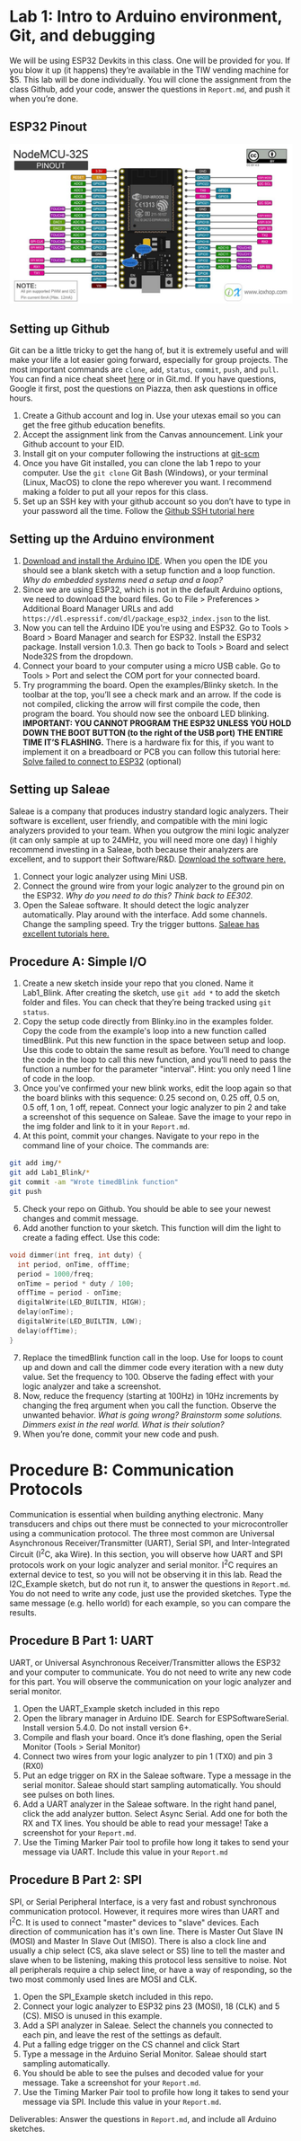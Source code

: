 # Lab 1: Intro to Arduino environment, Git, and debugging

We will be using ESP32 Devkits in this class. One will be provided for you. If you blow it up (it happens) they’re available in the TIW vending machine for $5. This lab will be done individually. You will clone the assignment from the class Github, add your code, answer the questions in  `Report.md`, and push it when you’re done.

## ESP32 Pinout
![ESP32 Pinout](img/ESP32Pinout.jpg)

## Setting up Github

Git can be a little tricky to get the hang of, but it is extremely useful and will make your life a lot easier going forward, especially for group projects. The most important commands are `clone`, `add`, `status`, `commit`, `push`, and `pull`. You can find a nice cheat sheet [here](https://education.github.com/git-cheat-sheet-education.pdf) or in Git.md. If you have questions, Google it first, post the questions on Piazza, then ask questions in office hours.

1. Create a Github account and log in. Use your utexas email so you can get the free github education benefits.
2. Accept the assignment link from the Canvas announcement. Link your Github account to your EID.
3. Install git on your computer following the instructions at [git-scm](https://git-scm.com/book/en/v2/Getting-Started-Installing-Git)
4. Once you have Git installed, you can clone the lab 1 repo to your computer. Use the `git clone` Git Bash (Windows), or your terminal (Linux, MacOS) to clone the repo wherever you want. I recommend making a folder to put all your repos for this class.
5. Set up an SSH key with your github account so you don’t have to type in your password all the time. Follow the [Github SSH tutorial here](https://help.github.com/articles/generating-a-new-ssh-key-and-adding-it-to-the-ssh-agent)

## Setting up the Arduino environment

1. [Download and install the Arduino IDE](https://www.arduino.cc/en/Main/Software). When you open the IDE you should see a blank sketch with a setup function and a loop function. _Why do embedded systems need a setup and a loop?_
2. Since we are using ESP32, which is not in the default Arduino options, we need to download the board files. Go to File > Preferences > Additional Board Manager URLs and add `https://dl.espressif.com/dl/package_esp32_index.json` to the list.
3. Now you can tell the Arduino IDE you’re using and ESP32. Go to Tools > Board > Board Manager and search for ESP32. Install the ESP32 package. Install version 1.0.3. Then go back to Tools > Board and select Node32S from the dropdown.
4. Connect your board to your computer using a micro USB cable. Go to Tools > Port and select the COM port for your connected board.
5. Try programming the board. Open the examples/Blinky sketch. In the toolbar at the top, you’ll see a check mark and an arrow. If the code is not compiled, clicking the arrow will first compile the code, then program the board. You should now see the onboard LED blinking. **IMPORTANT: YOU CANNOT PROGRAM THE ESP32 UNLESS YOU HOLD DOWN THE BOOT BUTTON (to the right of the USB port) THE ENTIRE TIME IT’S FLASHING.** There is a hardware fix for this, if you want to implement it on a breadboard or PCB you can follow this tutorial here: [Solve failed to connect to ESP32](https://randomnerdtutorials.com/solved-failed-to-connect-to-esp32-timed-out-waiting-for-packet-header/) (optional)

## Setting up Saleae

Saleae is a company that produces industry standard logic analyzers. Their software is excellent, user friendly, and compatible with the mini logic analyzers provided to your team. When you outgrow the mini logic analyzer (it can only sample at up to 24MHz, you will need more one day) I highly recommend investing in a Saleae, both because their analyzers are excellent, and to support their Software/R&D. [Download the software here.](https://www.saleae.com/downloads/)

1. Connect your logic analyzer using Mini USB.
2. Connect the ground wire from your logic analyzer to the ground pin on the ESP32. _Why do you need to do this? Think back to EE302._
3. Open the Saleae software. It should detect the logic analyzer automatically.
Play around with the interface. Add some channels. Change the sampling speed. Try the trigger buttons. [Saleae has excellent tutorials here.](https://support.saleae.com/getting-started/configure)

## Procedure A: Simple I/O

1. Create a new sketch inside your repo that you cloned. Name it Lab1\_Blink. After creating the sketch, use `git add *` to add the sketch folder and files. You can check that they’re being tracked using `git status`.
2. Copy the setup code directly from Blinky.ino in the examples folder. Copy the code from the example's loop into a new function called timedBlink. Put this new function in the space between setup and loop. Use this code to obtain the same result as before. You’ll need to change the code in the loop to call this new function, and you’ll need to pass the function a number for the parameter "interval". Hint: you only need 1 line of code in the loop.
3. Once you've confirmed your new blink works, edit the loop again so that the board blinks with this sequence: 0.25 second on, 0.25 off, 0.5 on, 0.5 off, 1 on, 1 off, repeat. Connect your logic analyzer to pin 2 and take a screenshot of this sequence on Saleae. Save the image to your repo in the img folder and link to it in your `Report.md`.
4. At this point, commit your changes. Navigate to your repo in the command line of your choice. The commands are:
  ```sh
git add img/*
git add Lab1_Blink/*
git commit -am "Wrote timedBlink function"
git push
  ```
5. Check your repo on Github. You should be able to see your newest changes and commit message.
6. Add another function to your sketch. This function will dim the light to create a fading effect. Use this code:
  ```C
void dimmer(int freq, int duty) {
    int period, onTime, offTime;
    period = 1000/freq;
    onTime = period * duty / 100;
    offTime = period - onTime;
    digitalWrite(LED_BUILTIN, HIGH);
    delay(onTime);
    digitalWrite(LED_BUILTIN, LOW);
    delay(offTime);
}
  ```
7. Replace the timedBlink function call in the loop. Use for loops to count up and down and call the dimmer code every iteration with a new duty value. Set the frequency to 100. Observe the fading effect with your logic analyzer and take a screenshot.
9. Now, reduce the frequency (starting at 100Hz) in 10Hz increments by changing the freq argument when you call the function. Observe the unwanted behavior. _What is going wrong? Brainstorm some solutions. Dimmers exist in the real world. What is their solution?_
9. When you’re done, commit your new code and push.

# Procedure B: Communication Protocols

Communication is essential when building anything electronic. Many transducers and chips out there must be connected to your microcontroller using a communication protocol. The three most common are Universal Asynchronous Receiver/Transmitter (UART), Serial SPI, and Inter-Integrated Circuit (I<sup>2</sup>C, aka Wire). In this section, you will observe how UART and SPI protocols work on your logic analyzer and serial monitor. I<sup>2</sup>C requires an external device to test, so you will not be observing it in this lab. Read the I2C_Example sketch, but do not run it, to answer the questions in `Report.md`. You do not need to write any code, just use the provided sketches. Type the same message (e.g. hello world) for each example, so you can compare the results.

## Procedure B Part 1: UART
UART, or Universal Asynchronous Receiver/Transmitter allows the ESP32 and your computer to communicate. You do not need to write any new code for this part. You will observe the communication on your logic analyzer and serial monitor.

1. Open the UART\_Example sketch included in this repo
2. Open the library manager in Arduino IDE. Search for ESPSoftwareSerial. Install version 5.4.0. Do not install version 6+.
3. Compile and flash your board. Once it’s done flashing, open the Serial Monitor (Tools > Serial Monitor)
4. Connect two wires from your logic analyzer to pin 1 (TX0) and pin 3 (RX0)
5. Put an edge trigger on RX in the Saleae software. Type a message in the serial monitor. Saleae should start sampling automatically. You should see pulses on both lines.
6. Add a UART analyzer in the Saleae software. In the right hand panel, click the add analyzer button. Select Async Serial. Add one for both the RX and TX lines. You should be able to read your message! Take a screenshot for your `Report.md`.
7. Use the Timing Marker Pair tool to profile how long it takes to send your message via UART. Include this value in your `Report.md`


## Procedure B Part 2: SPI
SPI, or Serial Peripheral Interface, is a very fast and robust synchronous communication protocol. However, it requires more wires than UART and I<sup>2</sup>C. It is used to connect "master" devices to "slave" devices. Each direction of communication has it's own line. There is Master Out Slave IN (MOSI) and Master In Slave Out (MISO). There is also a clock line and usually a chip select (CS, aka slave select or SS) line to tell the master and slave when to be listening, making this protocol less sensitive to noise. Not all peripherals require a chip select line, or have a way of responding, so the two most commonly used lines are MOSI and CLK. 

1. Open the SPI_Example sketch included in this repo. 
2. Connect your logic analyzer to ESP32 pins 23 (MOSI), 18 (CLK) and 5 (CS). MISO is unused in this example.
3. Add a SPI analyzer in Saleae. Select the channels you connected to each pin, and leave the rest of the settings as default. 
4. Put a falling edge trigger on the CS channel and click Start
5. Type a message in the Arduino Serial Monitor. Saleae should start sampling automatically.
6. You should be able to see the pulses and decoded value for your message. Take a screenshot for your `Report.md`.
7. Use the Timing Marker Pair tool to profile how long it takes to send your message via SPI. Include this value in your `Report.md`.

Deliverables: Answer the questions in `Report.md`, and include all Arduino sketches.
